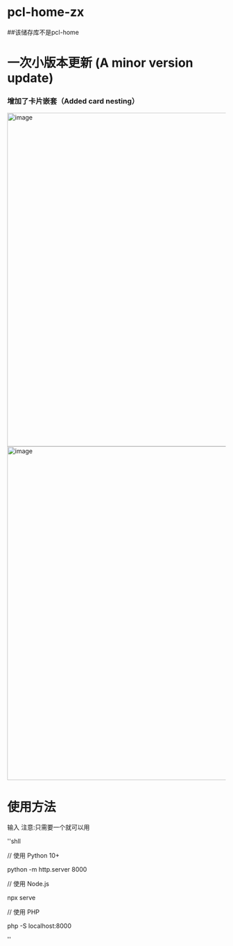 # pcl-home-zx
##该储存库不是pcl-home

<h1>一次小版本更新  (A minor version update)</h1>
<h3>增加了卡片嵌套（Added card nesting）</h3>
<img width="1354" height="768" alt="image" src="https://github.com/user-attachments/assets/fa16f405-3efe-4fd4-a453-32fd63de38ba" />
<img width="1359" height="768" alt="image" src="https://github.com/user-attachments/assets/af7c09e1-2738-4635-aaf5-7dcbbc9b7100" />



# 使用方法
输入
注意:只需要一个就可以用



''shll


// 使用 Python 10+

python -m http.server 8000



// 使用 Node.js

npx serve



// 使用 PHP

php -S localhost:8000



''

